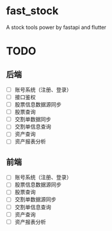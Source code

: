 # fast_stock
A stock tools power by fastapi and flutter


# TODO

## 后端
- [ ] 账号系统（注册、登录）
- [ ] 接口鉴权
- [ ] 股票信息数据源同步
- [ ] 股票查询
- [ ] 交割单数据同步
- [ ] 交割单信息查询
- [ ] 资产查询
- [ ] 资产报表分析

## 前端

- [ ] 账号系统（注册、登录）
- [ ] 股票信息数据源同步
- [ ] 股票查询
- [ ] 交割单数据源同步
- [ ] 交割单信息查询
- [ ] 资产查询
- [ ] 资产报表分析